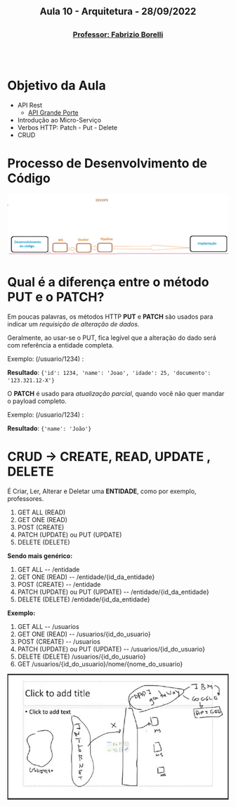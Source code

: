 <h2 align = "center" >Aula 10  - Arquitetura - 28/09/2022<h2>

<h3 align = "center" ><a href="https://github.com/ffborelli/curso-brq-java-2022-09-05">Professor: Fabrizio Borelli</a></h3>
</br></br>

# Objetivo da Aula
- API Rest
    - [API Grande Porte](https://cors.grandeporte.com.br/cursos.grandeporte.com.br:8080/professores/)
- Introdução ao Micro-Serviço
- Verbos HTTP: Patch - Put - Delete
- CRUD

# Processo de Desenvolvimento de Código
![](img/fluxoDesenCodigo.jpg)

# Qual é a diferença entre o método PUT e o PATCH?

Em poucas palavras, os métodos HTTP **PUT** e **PATCH** são usados para indicar um _requisição de alteração de dados._

Geralmente, ao usar-se o PUT, fica legível que a alteração do dado será com referência a entidade completa.

Exemplo: (/usuario/1234) :

**Resultado**: ```{'id': 1234, 'name': 'Joao', 'idade': 25, 'documento': '123.321.12-X'}```

O **PATCH** é usado para _atualização parcial_, quando você não quer mandar o payload completo.

Exemplo: (/usuario/1234) :

**Resultado**: ```{'name': 'João'}```

# CRUD -> CREATE, READ, UPDATE , DELETE

É Criar, Ler, Alterar e Deletar uma **ENTIDADE**, como por exemplo, professores.

1. GET ALL (READ)
2. GET ONE (READ)
3. POST    (CREATE)
4. PATCH   (UPDATE) ou PUT (UPDATE)
5. DELETE  (DELETE)

**Sendo mais genérico:**

1. GET ALL --  /entidade
2. GET ONE (READ) --  /entidade/{id_da_entidade}
3. POST    (CREATE) --  /entidade
4. PATCH   (UPDATE) ou PUT (UPDATE) --  /entidade/{id_da_entidade}
5. DELETE  (DELETE) /entidade/{id_da_entidade}

**Exemplo:**

1. GET ALL --  /usuarios
2. GET ONE (READ) --  /usuarios/{id_do_usuario}
3. POST    (CREATE) --  /usuarios
4. PATCH   (UPDATE) ou PUT (UPDATE) --   /usuarios/{id_do_usuario}
5. DELETE  (DELETE)  /usuarios/{id_do_usuario}
6. GET /usuarios/{id_do_usuario}/nome/{nome_do_usuario}

![](img/apigee.png)